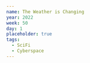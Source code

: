 ```yaml
---
name: The Weather is Changing
year: 2022
week: 50
day: 1
placeholder: true
tags:
  - SciFi
  - Cyberspace
---
```

